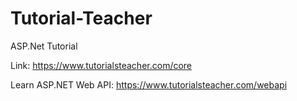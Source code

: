 # Tutorial-Teacher
 ASP.Net Tutorial


Link: https://www.tutorialsteacher.com/core

Learn ASP.NET Web API: https://www.tutorialsteacher.com/webapi
